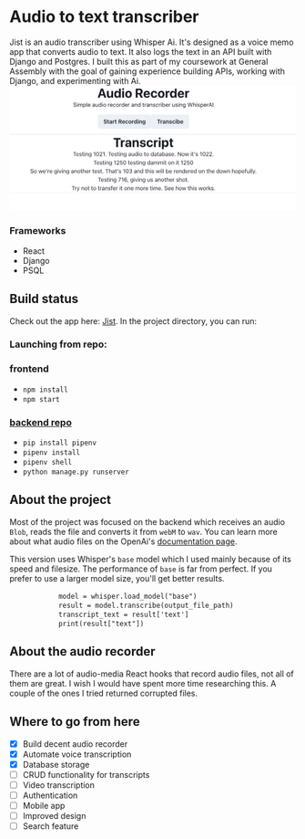 # Audio to text transcriber 
Jist is an audio transcriber using Whisper Ai. It's designed as a voice memo app that converts audio to text. It also logs the text in an API built with Django and Postgres. I built this as part of my coursework at General Assembly with the goal of gaining experience building APIs, working with Django, and experimenting with Ai.  
![Home page](/Screenshot%202023-05-24%20at%2011.57.02%20PM.png)
### Frameworks 
- React
- Django
- PSQL 

## Build status
Check out the app here: [Jist](https://jist-frontend.vercel.app/). 
In the project directory, you can run:

### Launching from repo:
### frontend 
- `npm install`
- `npm start` 
### [backend repo](https://github.com/navonodjoseph/backendjist/settings)
- `pip install pipenv`
- `pipenv install`
- `pipenv shell`
- `python manage.py runserver`

## About the project

Most of the project was focused on the backend which receives an audio `Blob`, reads the file and converts it from `webM` to `wav`. You can learn more about what audio files on the OpenAi's [documentation page](https://github.com/openai/whisper). 

This version uses Whisper's `base` model which I used mainly because of its speed and filesize. The performance of `base` is far from perfect. If you prefer to use a larger model size, you'll get better results. 

```
            model = whisper.load_model("base")
            result = model.transcribe(output_file_path)
            transcript_text = result['text']
            print(result["text"])
```


## About the audio recorder
There are a lot of audio-media React hooks that record audio files, not all of them are great. I wish I would have spent more time researching this. A couple of the ones I tried returned corrupted files. 

## Where to go from here
- [X] Build decent audio recorder
- [X] Automate voice transcription 
- [X] Database storage
- [ ] CRUD functionality for transcripts
- [ ] Video transcription 
- [ ] Authentication 
- [ ] Mobile app
- [ ] Improved design
- [ ] Search feature